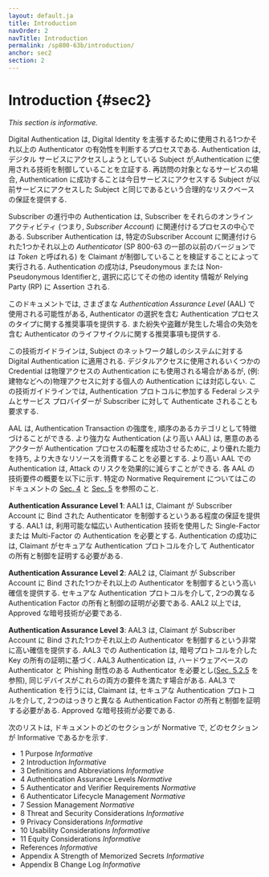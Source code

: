 ```yaml
---
layout: default.ja
title: Introduction
navOrder: 2
navTitle: Introduction
permalink: /sp800-63b/introduction/
anchor: sec2
section: 2
---
```


# Introduction {#sec2}

_This section is informative._

<!--
Digital authentication is the process of determining the validity of one or more authenticators used to claim a digital identity. Authentication establishes that a subject attempting to access a digital service is in control of the technologies used to authenticate. For services in which return visits are applicable, successfully authenticating provides reasonable risk-based assurances that the subject accessing the service today is the same as the one who accessed the service previously.
-->

Digital Authentication は, Digital Identity を主張するために使用される1つかそれ以上の Authenticator の有効性を判断するプロセスである. Authentication は, デジタル サービスにアクセスしようとしている Subject が,Authentication に使用される技術を制御していることを立証する. 再訪問の対象となるサービスの場合, Authentication に成功することは今日サービスにアクセスする Subject が以前サービスにアクセスした Subject と同じであるという合理的なリスクベースの保証を提供する.

<!--
The ongoing authentication of subscribers is central to the process of associating a subscriber with their online activity (i.e., with their _subscriber account_). Subscriber authentication is performed by verifying that the claimant controls one or more *authenticators* (called *tokens* in some earlier versions of SP 800-63) associated with a given subscriber account. A successful authentication results in the assertion of a pseudonymous or non-pseudonymous identifier and optionally other identity information to the relying party (RP).
-->

Subscriber の進行中の Authentication は, Subscriber をそれらのオンライン アクティビティ (つまり, _Subscriber Account_) に関連付けるプロセスの中心である.  Subscriber Authentication は, 特定のSubscriber Account に関連付けられた1つかそれ以上の *Authenticator* (SP 800-63 の一部の以前のバージョンでは *Token* と呼ばれる) を Claimant が制御していることを検証することによって実行される.  Authentication の成功は, Pseudonymous または Non-Pseudonymous Identifierと, 選択に応じてその他の identity 情報が Relying Party (RP) に Assertion される.

<!--
This document provides recommendations on types of authentication processes, including choices of authenticators, that may be used at various *authentication assurance levels* (AALs). It also provides recommendations on the lifecycle of authenticators, including revocation in the event of loss or theft.
-->

このドキュメントでは, さまざまな *Authentication Assurance Level* (AAL) で使用される可能性がある, Authenticator の選択を含む Authentication プロセスのタイプに関する推奨事項を提供する. また紛失や盗難が発生した場合の失効を含む Authenticator のライフサイクルに関する推奨事項も提供する.

<!--
This technical guideline applies to digital authentication of subjects to systems over a network. It does not address the authentication of a person for physical access (e.g., to a building), though some credentials used for digital access may also be used for physical access authentication. This technical guideline also requires that federal systems and service providers participating in authentication protocols be authenticated to subscribers.
-->

この技術ガイドラインは, Subject のネットワーク越しのシステムに対する Digital Authentication に適用される. デジタルアクセスに使用されるいくつかの Credential は物理アクセスの Authentication にも使用される場合があるが, (例: 建物などへの)物理アクセスに対する個人の Authentication には対応しない. この技術ガイドラインでは, Authentication プロトコルに参加する Federal システムとサービス プロバイダーが Subscriber に対して Authenticate されることも要求する.

<!--
The AAL characterizes the strength of an authentication transaction as an ordinal category. Stronger authentication (a higher AAL) requires malicious actors to have better capabilities and to expend greater resources in order to successfully subvert the authentication process. Authentication at higher AALs can effectively reduce the risk of attacks. A high-level summary of the technical requirements for each of the AALs is provided below; see [Sec. 4](sec4_aal.md#AAL_SEC4) and [Sec. 5](sec5_authenticators.md#AAL_SEC5) of this document for specific normative requirements.
-->

AAL は, Authentication Transaction の強度を, 順序のあるカテゴリとして特徴づけることができる. より強力な Authentication (より高い AAL) は, 悪意のあるアクターが Authentication プロセスの転覆を成功させるために, より優れた能力を持ち, より大きなリソースを消費することを必要とする. より高い AAL での Authentication は, Attack のリスクを効果的に減らすことができる. 各 AAL の技術要件の概要を以下に示す. 特定の Normative Requirement についてはこのドキュメントの [Sec. 4](sec4_aal.md#AAL_SEC4) と [Sec. 5](sec5_authenticators.md#AAL_SEC5) を参照のこと.

<!--
**Authentication Assurance Level 1**: AAL1 provides some assurance that the claimant controls an authenticator bound to the subscriber account. AAL1 requires either single-factor or multi-factor authentication using a wide range of available authentication technologies. Successful authentication requires that the claimant prove possession and control of the authenticator through a secure authentication protocol.
-->

**Authentication Assurance Level 1**: AAL1 は, Claimant が Subscriber Account に Bind された Authenticator を制御するというある程度の保証を提供する. AAL1 は, 利用可能な幅広い Authentication 技術を使用した Single-Factor または Multi-Factor の Authentication を必要とする. Authentication の成功には, Claimant がセキュアな Authentication プロトコルを介して Authenticator の所有と制御を証明する必要がある.

<!--
**Authentication Assurance Level 2**: AAL2 provides high confidence that the claimant controls one or more authenticators bound to the subscriber account. Proof of possession and control of two different authentication factors is required through secure authentication protocols. Approved cryptographic techniques are required at AAL2 and above.
-->

**Authentication Assurance Level 2**: AAL2 は, Claimant が Subscriber Account に Bind された1つかそれ以上の Authenticator を制御するという高い確信を提供する. セキュアな Authentication プロトコルを介して, 2つの異なる Authentication Factor の所有と制御の証明が必要である. AAL2 以上では, Approved な暗号技術が必要である.

<!--
**Authentication Assurance Level 3**: AAL3 provides very high confidence that the claimant controls one or more authenticators bound to the subscriber account. Authentication at AAL3 is based on proof of possession of a key through a cryptographic protocol. AAL3 authentication requires a hardware-based authenticator and a phishing-resistant authenticator (see [Sec. 5.2.5](sec5_authenticators.md#verifimpers)); the same device may fulfill both these requirements. In order to authenticate at AAL3, claimants are required to prove possession and control of two distinct authentication factors through secure authentication protocols. Approved cryptographic techniques are required.
-->

**Authentication Assurance Level 3**: AAL3 は, Claimant が Subscriber Account に Bind された1つかそれ以上の Authenticator を制御するという非常に高い確信を提供する. AAL3 での Authentication は, 暗号プロトコルを介した Key の所有の証明に基づく. AAL3 Authentication は, ハードウェアベースの Authenticator と Phishing 耐性のある Authenticator を必要とし([Sec. 5.2.5](sec5_authenticators.md#verifimpers) を参照), 同じデバイスがこれらの両方の要件を満たす場合がある. AAL3 で Authentication を行うには, Claimant は, セキュアな Authentication プロトコルを介して, 2つのはっきりと異なる Authentication Factor の所有と制御を証明する必要がある. Approved な暗号技術が必要である.

<!--
The following list states which sections of the document are normative and which are informative:
-->

次のリストは, ドキュメントのどのセクションが Normative で, どのセクションが Informative であるかを示す.

- 1 Purpose _Informative_
- 2 Introduction _Informative_
- 3 Definitions and Abbreviations _Informative_
- 4 Authentication Assurance Levels  _Normative_
- 5 Authenticator and Verifier Requirements  _Normative_
- 6 Authenticator Lifecycle Management  _Normative_
- 7 Session Management  _Normative_
- 8 Threat and Security Considerations _Informative_
- 9 Privacy Considerations _Informative_
- 10 Usability Considerations _Informative_
- 11 Equity Considerations _Informative_
- References _Informative_
- Appendix A Strength of Memorized Secrets _Informative_
- Appendix B Change Log _Informative_
